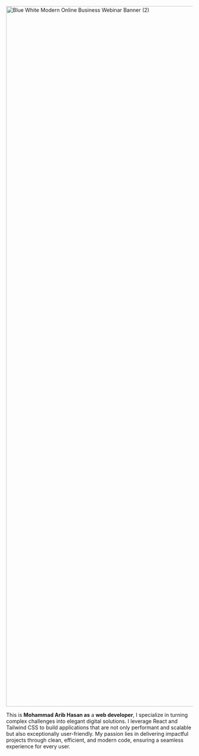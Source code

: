 
<img width="3780" height="1890" alt="Blue White Modern Online Business Webinar Banner (2)" src="https://github.com/user-attachments/assets/96a681af-beb9-4023-850b-4c575d9cf959" />

This is **Mohammad Arib Hasan as** a **web developer**, I specialize in turning complex challenges into elegant digital solutions. I leverage React and Tailwind CSS to build applications that are not only performant and scalable but also exceptionally user-friendly. My passion lies in delivering impactful projects through clean, efficient, and modern code, ensuring a seamless experience for every user.

